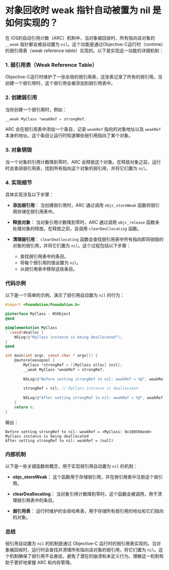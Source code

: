 # 对象回收时 weak 指针自动被置为 nil 是如何实现的？

在 iOS的自动引用计数（ARC）机制中，当对象被回收时，所有指向该对象的 `__weak` 指针都会被自动置为 `nil`。这个功能是通过Objective-C运行时（runtime）的弱引用表（weak reference table）实现的。以下是实现这一功能的详细机制：

### 1. 弱引用表（Weak Reference Table）

Objective-C运行时维护了一张全局的弱引用表，这张表记录了所有的弱引用。当创建一个弱引用时，这个弱引用会被添加到弱引用表中。

### 2. 创建弱引用

当你创建一个弱引用时，例如：

```objective-c
__weak MyClass *weakRef = strongRef;
```

ARC 会在弱引用表中添加一个条目，记录 `weakRef` 指向的对象地址以及 `weakRef` 本身的地址。这个条目让运行时知道哪些弱引用指向了某个对象。

### 3. 对象销毁

当一个对象的引用计数降到零时，ARC 会释放这个对象。在释放对象之前，运行时会查阅弱引用表，找到所有指向这个对象的弱引用，并将它们置为 `nil`。

### 4. 实现细节

具体实现涉及以下步骤：

- **添加弱引用**：
  当创建弱引用时，ARC 通过调用 `objc_storeWeak` 函数将弱引用存储在弱引用表中。

- **释放对象**：
  当对象引用计数降到零时，ARC 通过调用 `objc_release` 函数来处理对象的释放。在释放之前，会调用 `clearDeallocating` 函数。

- **清理弱引用**：
  `clearDeallocating` 函数会查找弱引用表中所有指向即将销毁的对象的弱引用，并将它们置为 `nil`。这个过程包括以下步骤：
  - 查找弱引用表中的条目。
  - 将每个弱引用的值设置为 `nil`。
  - 从弱引用表中移除这些条目。

### 代码示例

以下是一个简单的示例，演示了弱引用自动置为 `nil` 的行为：

```objective-c
#import <Foundation/Foundation.h>

@interface MyClass : NSObject
@end

@implementation MyClass
- (void)dealloc {
    NSLog(@"MyClass instance is being deallocated");
}
@end

int main(int argc, const char * argv[]) {
    @autoreleasepool {
        MyClass *strongRef = [[MyClass alloc] init];
        __weak MyClass *weakRef = strongRef;
        
        NSLog(@"Before setting strongRef to nil: weakRef = %@", weakRef);
        
        strongRef = nil; // MyClass instance is deallocated
        
        NSLog(@"After setting strongRef to nil: weakRef = %@", weakRef);
    }
    return 0;
}
```

输出：

```
Before setting strongRef to nil: weakRef = <MyClass: 0x100508ee0>
MyClass instance is being deallocated
After setting strongRef to nil: weakRef = (null)
```

### 内部机制

以下是一些关键函数和概念，用于实现弱引用自动置为 `nil` 的机制：

- **objc_storeWeak**：
  这个函数用于存储弱引用，并在弱引用表中注册这个弱引用。

- **clearDeallocating**：
  当对象引用计数降到零时，这个函数会被调用，用于清理弱引用表中的条目。

- **弱引用表**：
  运行时维护的全局哈希表，用于存储所有弱引用的地址和它们指向的对象。

### 总结

弱引用自动置为 `nil` 的机制是通过 Objective-C 运行时的弱引用表实现的。当对象被回收时，运行时会查找并清理所有指向该对象的弱引用，将它们置为 `nil`。这个机制确保了弱引用不会悬挂，避免了潜在的崩溃和未定义行为。理解这一机制有助于更好地掌握 ARC 和内存管理。